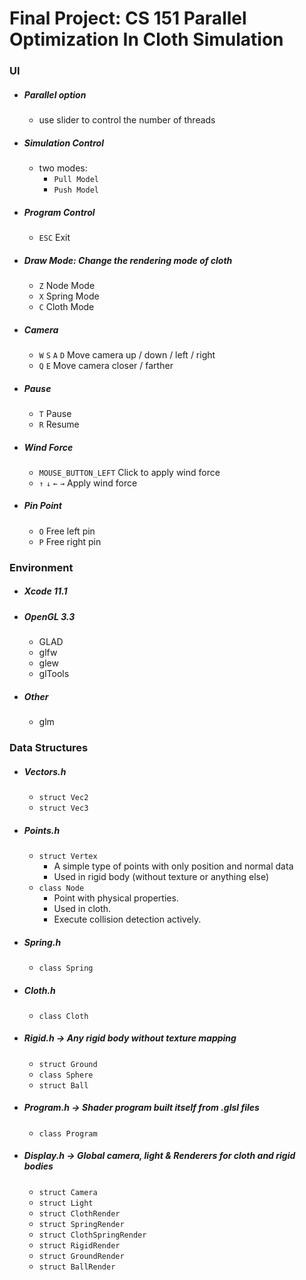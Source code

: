 # Final Project: CS 151 Parallel Optimization In Cloth Simulation
### UI
- ##### Parallel option
  - use slider to control the number of threads
- ##### Simulation Control
  - two modes:
    - `Pull Model`
    - `Push Model`
- ##### Program Control
  - `ESC` Exit
- ##### Draw Mode: Change the rendering mode of cloth
  - `Z` Node Mode
  - `X` Spring Mode
  - `C` Cloth Mode
- ##### Camera
  - `W` `S` `A` `D` Move camera up / down / left / right
  - `Q` `E` Move camera closer / farther
- ##### Pause
  - `T` Pause
  - `R` Resume
- ##### Wind Force
  - `MOUSE_BUTTON_LEFT` Click to apply wind force
  - `↑` `↓` `←` `→` Apply wind force
- ##### Pin Point
  - `O` Free left pin
  - `P` Free right pin
### Environment
- ##### Xcode 11.1
- ##### OpenGL 3.3
  - GLAD
  - glfw
  - glew
  - glTools
- ##### Other
  - glm
### Data Structures
- ##### Vectors.h
  - `struct Vec2`
  - `struct Vec3`
- ##### Points.h
  - `struct Vertex`
    - A simple type of points with only position and normal data
    - Used in rigid body (without texture or anything else)
  - `class Node`
    - Point with physical properties.
    - Used in cloth.
    - Execute collision detection actively.
- ##### Spring.h
  - `class Spring`
- ##### Cloth.h
  - `class Cloth`
- ##### Rigid.h -> Any rigid body without texture mapping
  - `struct Ground`
  - `class Sphere`
  - `struct Ball`
- ##### Program.h -> Shader program built itself from .glsl files
  - `class Program`
- ##### Display.h -> Global camera, light & Renderers for cloth and rigid bodies
  - `struct Camera`
  - `struct Light`
  - `struct ClothRender`
  - `struct SpringRender`
  - `struct ClothSpringRender`
  - `struct RigidRender`
  - `struct GroundRender`
  - `struct BallRender`
  
